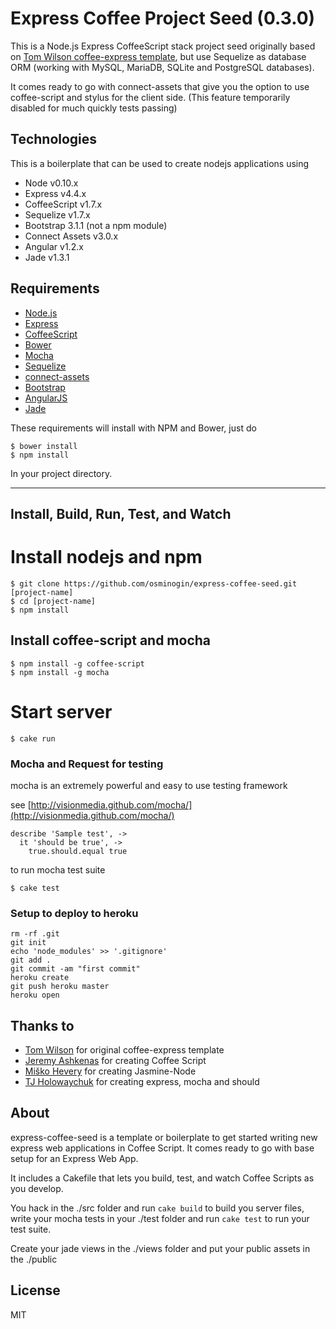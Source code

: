 # Express Coffee Project Seed (0.3.0)

This is a Node.js Express CoffeeScript stack project seed originally based on
[Tom Wilson coffee-express template](https://github.io/twilson63), but use
Sequelize as database ORM (working with MySQL, MariaDB, SQLite and PostgreSQL 
databases).

It comes ready to go with connect-assets that give you the option
to use coffee-script and stylus for the client side. (This feature temporarily 
disabled for much quickly tests passing)

## Technologies
This is a boilerplate that can be used to create nodejs applications using 

* Node v0.10.x
* Express v4.4.x
* CoffeeScript v1.7.x
* Sequelize v1.7.x
* Bootstrap 3.1.1 (not a npm module)
* Connect Assets v3.0.x
* Angular v1.2.x
* Jade v1.3.1

## Requirements

* [Node.js](http://nodejs.org)
* [Express](http://expressjs.com)
* [CoffeeScript](http://coffeescript.org)
* [Bower](http://bower.io/)
* [Mocha](http://visionmedia.github.com/mocha/)
* [Sequelize](http://sequelizejs.com/)
* [connect-assets](http://github.com/TrevorBurnham/connect-assets)
* [Bootstrap](https://github.com/twbs/bootstrap)
* [AngularJS](https://angularjs.org)
* [Jade](http://jade-lang.com/)

These requirements will install with NPM and Bower, just do 

```
$ bower install
$ npm install
```

In your project directory.

---

## Install, Build, Run, Test, and Watch

# Install nodejs and npm

```
$ git clone https://github.com/osminogin/express-coffee-seed.git [project-name]
$ cd [project-name]
$ npm install
```

## Install coffee-script and mocha

```
$ npm install -g coffee-script
$ npm install -g mocha
```

# Start server

```
$ cake run
```

### Mocha and Request for testing

mocha is an extremely powerful and easy to use testing framework

see [http://visionmedia.github.com/mocha/](http://visionmedia.github.com/mocha/)

    describe 'Sample test', ->
      it 'should be true', ->
        true.should.equal true

to run mocha test suite

```
$ cake test
```

### Setup to deploy to heroku

    rm -rf .git
    git init
    echo 'node_modules' >> '.gitignore'
    git add .
    git commit -am "first commit"
    heroku create
    git push heroku master
    heroku open


## Thanks to

* [Tom Wilson](https://github.io/twilson63) for original coffee-express template
* [Jeremy Ashkenas](https://github.com/jashkenas) for creating Coffee Script
* [Miško Hevery](https://github.com/mhevery) for creating Jasmine-Node
* [TJ Holowaychuk](https://github.com/visionmedia) for creating express, mocha and should

## About

express-coffee-seed is a template or boilerplate to get started writing 
new express web applications in Coffee Script.  It comes ready to go with base
setup for an Express Web App.  

It includes a Cakefile that lets you build, test, and watch Coffee Scripts as you develop.

You hack in the ./src folder and run `cake build` to build you server files, 
write your mocha tests in your ./test folder and run `cake test` to run your test suite.

Create your jade views in the ./views folder and put your public assets in the ./public

## License

MIT
